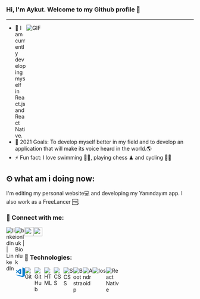 ### Hi, I'm Aykut. Welcome to my Github profile 👋 
<hr />


<img align="right" alt="GIF" src="https://miro.medium.com/max/1838/1*DX_TIHaAWjPlY9KJ3OH_2w.gif" width="450" height="300" />

- 🌱 I am currently developing myself in React.js and React Native.
- 🥅 2021 Goals: To develop myself better in my field and to develop an application that will make its voice heard in the world.🌎
- ⚡ Fun fact: I love swimming 🏊‍♀️, playing chess ♟ and cycling 🚴‍♀️


## ⏲ what am i doing now:
I'm editing my personal website💻 and developing my Yanındayım app.
I also work as a FreeLancer 🆓.

### 📩 Connect with me:
[<img align="left" alt="linkedin | LinkedIn" width="24px" src="https://o.remove.bg/downloads/c8a84ae6-9631-4e65-bfd8-0bc14611c6bc/png-transparent-linkedin-logo-computer-icons-facebook-user-profile-facebook-blue-angle-text-removebg-preview.png" />][linkedin]
[<img align="left" alt="bionluk | Bionluk" width="25px" src="https://o.remove.bg/downloads/c4c9101d-9af7-46ae-b495-948a51874cac/unnamed-removebg-preview.png" />][bionluk]
[<img align="left" height="24" width="24" src="https://o.remove.bg/downloads/d6a70e61-84a1-4905-8e62-5624d0b4665c/c8952d6e421a83d298a219edee783167-removebg-preview.png" />][instagram]
[<img align="left" height="24" width="24" src="https://o.remove.bg/downloads/ae4c6cfe-6d88-4bf5-b315-936ebb0a11ee/281769-removebg-preview.png" />][gmail]


<br />


[instagram]: https://www.instagram.com/adag_65/
[bionluk]: https://bionluk.com/aykutdag1
[linkedin]: https://www.linkedin.com/in/aykut-da%C4%9F-989a91190/
[gmail]: mailto:adag6534@gmail.com
<br />

### 🔧 Technologies:
[<img align="left" alt="Visual Studio Code" width="26px" src="https://raw.githubusercontent.com/github/explore/80688e429a7d4ef2fca1e82350fe8e3517d3494d/topics/visual-studio-code/visual-studio-code.png" />][vsCode]
[<img align="left" alt="Git" width="26px" src="https://o.remove.bg/downloads/1216098d-b83b-45a7-8224-52d1f4527ee2/git-removebg-preview.png" />][git]
[<img align="left" alt="GitHub" width="26px" src="https://o.remove.bg/downloads/d1049415-7791-4ffe-9587-5c9444537b21/imgbin-github-computer-icons-icon-design-github-black-and-white-cat-illustration-eaBVGRGuUJ0E27Dmd3KgFZF84-removebg-preview.png" />][github]
[<img align="left" alt="HTML" width="26px" src="https://o.remove.bg/downloads/25164fc2-6665-4149-84e1-de55e89fd32d/919827-removebg-preview.png" />][html]
[<img align="left" alt="CSS" width="26px" src="https://o.remove.bg/downloads/8dc4571f-4d44-4894-a28a-a5a2c9a48a03/png-transparent-responsive-web-design-web-development-cascading-style-sheets-css3-web-design-blue-angle-web-design-removebg-preview.png" />][css]
[<img align="left" alt="SCSS" width="26px" src="https://o.remove.bg/downloads/0943480b-df38-4f23-88a0-d5ea0b0b25ac/images-removebg-preview.png" />][scss]
[<img align="left" alt="Bootstrap" width="26px" src="https://camo.githubusercontent.com/bec2c92468d081617cb3145a8f3d8103e268bca400f6169c3a68dc66e05c971e/68747470733a2f2f76352e676574626f6f7473747261702e636f6d2f646f63732f352e302f6173736574732f6272616e642f626f6f7473747261702d6c6f676f2d736861646f772e706e67" />][bootstrap]
[<img align="left" alt="Android" width="26px" src="https://o.remove.bg/downloads/23d2437d-22ac-459b-9f26-3016bd5eee22/67-678384_transparent-javascript-icon-png-png-download-removebg-preview.png" />][javascript]
[<img align="left" alt="Ios" width="36px" src="https://o.remove.bg/downloads/4aee21c4-8ae5-4bba-a213-fedb60b7284f/2507930-middle-removebg-preview.png" />][react.js]
[<img align="left" alt="React Native" width="36px" src="https://o.remove.bg/downloads/38bc0e4b-3057-4fdd-8aec-28d19aa9b0ec/react-native-removebg-preview.png" />][react native]


<br />

[vsCode]: https://code.visualstudio.com/
[git]: https://git-scm.com/
[github]: https://github.com/aktehn
[html]: https://www.html.com/
[css]: https://www.css.com/
[scss]: https://sass-lang.com/guide
[bootstrap]: https://getbootstrap.com/
[javascript]:https://www.javascript.com/
[react.js]: https://tr.reactjs.org/
[react native]: https://reactnative.dev/

<br />
<br />
